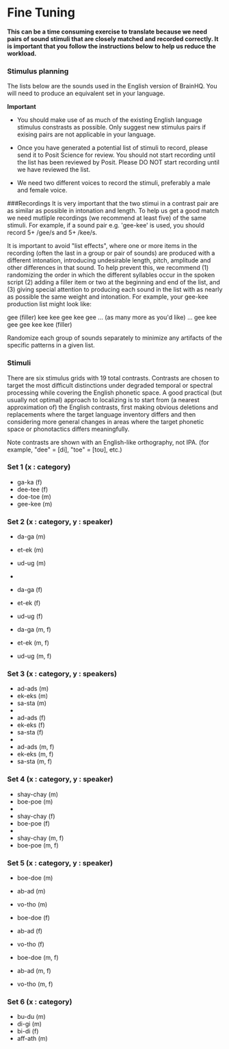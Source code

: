 Fine Tuning
=============================

**This can be a time consuming exercise to translate because we need pairs of sound stimuli that are closely matched and recorded correctly. It is important that you follow the instructions below to help us reduce the workload.**

### Stimulus planning
The lists below are the sounds used in the English version of BrainHQ. You will need to produce an equivalent set in your language. 

**Important**
* You should make use of as much of the existing English language stimulus constrasts as possible. Only suggest new stimulus pairs if exising pairs are not applicable in your language. 

* Once you have generated a potential list of stimuli to record, please send it to Posit Science for review. You should not start recording until the list has been reviewed by Posit. Please DO NOT start recording until we have reviewed the list. 

* We need two different voices to record the stimuli, preferably a male and female voice.

###Recordings
It is very important that the two stimui in a contrast pair are as similar as possible in intonation and length. To help us get a good match we need mutliple recordings (we recommend at least five) of the same stimuli. For example, if a sound pair e.g. 'gee-kee' is used, you should record 5+ /gee/s and 5+ /kee/s.

It is important to avoid "list effects", where one or more items in the recording (often the last in a group or pair of sounds) are produced with a different intonation, introducing undesirable length, pitch, amplitude and other differences in that sound. To help prevent this, we recommend (1) randomizing the order in which the different syllables occur in the spoken script (2) adding a filler item or two at the beginning and end of the list, and (3) giving special attention to producing each sound in the list with as nearly as possible the same weight and intonation. For example, your gee-kee production list might look like:

gee (filler) kee kee gee kee gee ... (as many more as you'd like) ... gee kee gee gee kee kee (filler) 

Randomize each group of sounds separately to minimize any artifacts of the specific patterns in a given list. 


### Stimuli
There are six stimulus grids with 19 total contrasts. Contrasts are chosen to target the most difficult distinctions under degraded temporal or spectral processing while covering the English phonetic space. A good practical (but usually not optimal) approach to localizing is to start from (a nearest approximation of) the English contrasts, first making obvious deletions and replacements where the target language inventory differs and then considering more general changes in areas where the target phonetic space or phonotactics differs meaningfully.

Note contrasts are shown with an English-like orthography, not IPA. (for example, "dee" = [di], "toe" = [toʊ], etc.)

### Set 1 (x : category)

 - ga-ka (f)
 - dee-tee (f)
 - doe-toe (m)
 - gee-kee (m)

### Set 2 (x : category, y : speaker)

 - da-ga (m)
 - et-ek (m)
 - ud-ug (m)
 -
 - da-ga (f)
 - et-ek (f)
 - ud-ug (f)

 - da-ga (m, f)
 - et-ek (m, f)
 - ud-ug (m, f)


### Set 3 (x : category, y : speakers)

 - ad-ads (m)
 - ek-eks (m)
 - sa-sta (m)
 -
 - ad-ads (f)
 - ek-eks (f)
 - sa-sta (f)
 -
 - ad-ads (m, f)
 - ek-eks (m, f)
 - sa-sta (m, f)

### Set 4 (x : category, y : speaker)

 - shay-chay (m)
 - boe-poe (m)
 -
 - shay-chay (f)
 - boe-poe (f)
 -
 - shay-chay (m, f)
 - boe-poe (m, f)

### Set 5 (x : category, y : speaker)

 - boe-doe (m)
 - ab-ad (m)
 - vo-tho (m)

 - boe-doe (f)
 - ab-ad (f)
 - vo-tho (f)

 - boe-doe (m, f)
 - ab-ad (m, f)
 - vo-tho (m, f)

### Set 6 (x : category)

 - bu-du (m)
 - di-gi (m)
 - bi-di (f)
 - aff-ath (m)
